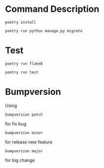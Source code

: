 # Command Description
```
poetry install
```
```
poetry run python manage.py migrate
```
# Test 
```
poetry run flake8
```

```
poetry run test
```

# Bumpversion
Using 
```
bumpversion patch
```
for fix bug

```
bumpversion minor
```
for release new feature

```
bumpversion major
```
for big change